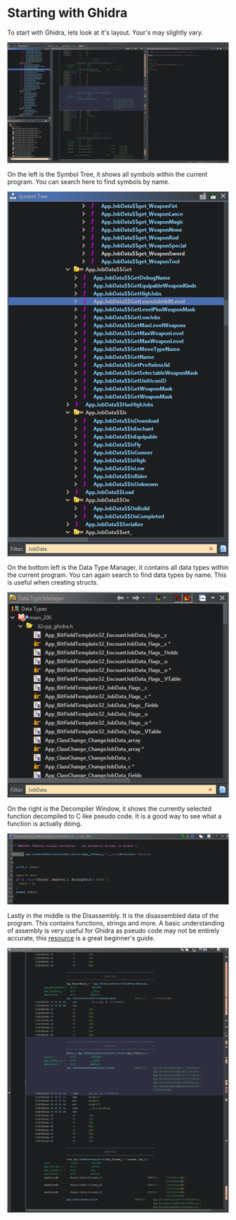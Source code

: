 # Starting with Ghidra

To start with Ghidra, lets look at it's layout. Your's may slightly vary.

![Ghidra](assets/ghidra-layout.png)

On the left is the Symbol Tree, it shows all symbols within the current program. You can search here to find symbols by name.

![Symbol Tree](assets/symbol-tree.png)

On the bottom left is the Data Type Manager, it contains all data types within the current program. You can again search to find data types by name. This is useful when creating structs.

![Data Type Manager](assets/data-man.png)

On the right is the Decompiler Window, it shows the currently selected function decompiled to C like pseudo code. It is a good way to see what a function is actually doing.

![Decompiler](assets/decompiler.png)

Lastly in the middle is the Disassembly. It is the disassembled data of the program. This contains functions, strings and more. A basic understanding of assembly is very useful for Ghidra as pseudo code may not be entirely accurate, this [resource](https://mariokartwii.com/armv8/) is a great beginner's guide.

![Disassembly](assets/disassembly.png)

